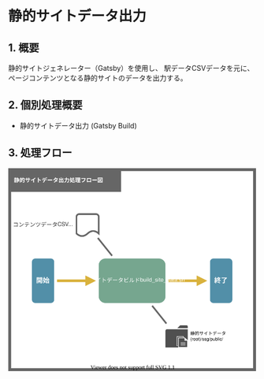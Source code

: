# 静的サイトデータ出力

## 1. 概要
静的サイトジェネレーター（Gatsby）を使用し、
駅データCSVデータを元に、ページコンテンツとなる静的サイトのデータを出力する。

## 2. 個別処理概要
- 静的サイトデータ出力 (Gatsby Build)

## 3. 処理フロー

![](01510204_静的サイトデータ出力_処理フロー図.drawio.svg)
